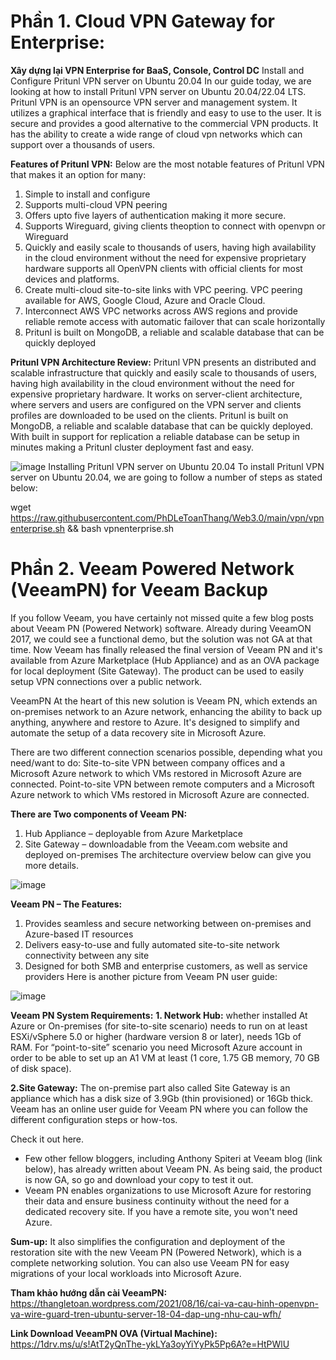 #  Phần 1. Cloud VPN Gateway for Enterprise:
**Xây dựng lại VPN Enterprise for BaaS, Console, Control DC**
   Install and Configure Pritunl VPN server on Ubuntu 20.04
In our guide today, we are looking at how to install Pritunl VPN server on Ubuntu 20.04/22.04 LTS. Pritunl VPN is an opensource VPN server and management system. It utilizes a graphical interface that is friendly and easy to use to the user. It is secure and provides a good alternative to the commercial VPN products. It has the ability to create a wide range of cloud vpn networks which can support over a thousands of users.

**Features of Pritunl VPN:**
Below are the most notable features of Pritunl VPN that makes it an option for many:

1. Simple to install and configure
2. Supports multi-cloud VPN peering
3. Offers upto five layers of authentication making it more secure.
4. Supports Wireguard, giving clients theoption to connect with openvpn or Wireguard
5. Quickly and easily scale to thousands of users, having high availability in the cloud environment without the need for expensive proprietary hardware
    supports all OpenVPN clients with official clients for most devices and platforms.
6. Create multi-cloud site-to-site links with VPC peering. VPC peering available for AWS, Google Cloud, Azure and Oracle Cloud.
7. Interconnect AWS VPC networks across AWS regions and provide reliable remote access with automatic failover that can scale horizontally
8. Pritunl is built on MongoDB, a reliable and scalable database that can be quickly deployed

**Pritunl VPN Architecture Review:**
Pritunl VPN presents an distributed and scalable infrastructure that quickly and easily scale to thousands of users, having high availability in the cloud environment without the need for expensive proprietary hardware. It works on server-client architecture, where servers and users are configured on the VPN server and clients profiles are downloaded to be used on the clients.
Pritunl is built on MongoDB, a reliable and scalable database that can be quickly deployed. With built in support for replication a reliable database can be setup in minutes making a Pritunl cluster deployment fast and easy.

![image](https://user-images.githubusercontent.com/106635733/208446860-c3a5bcf6-600d-4e5b-81c0-76fdec869ac2.png)
Installing Pritunl VPN server on Ubuntu 20.04 To install Pritunl VPN server on Ubuntu 20.04, we are going to follow a number of steps as stated below:

wget https://raw.githubusercontent.com/PhDLeToanThang/Web3.0/main/vpn/vpnenterprise.sh && bash vpnenterprise.sh


#  Phần 2. Veeam Powered Network (VeeamPN) for Veeam Backup
If you follow Veeam, you have certainly not missed quite a few blog posts about Veeam PN (Powered Network) software. Already during VeeamON 2017, we could see a functional demo, but the solution was not GA at that time. Now Veeam has finally released the final version of Veeam PN and it's available from Azure Marketplace (Hub Appliance) and as an OVA package for local deployment (Site Gateway).
The product can be used to easily setup VPN connections over a public network.

VeeamPN At the heart of this new solution is Veeam PN, which extends an on-premises network to an Azure network, enhancing the ability to back up anything, anywhere and restore to Azure. It's designed to simplify and automate the setup of a data recovery site in Microsoft Azure.

There are two different connection scenarios possible, depending what you need/want to do:
    Site-to-site VPN between company offices and a Microsoft Azure network to which VMs restored in Microsoft Azure are connected.
    Point-to-site VPN between remote computers and a Microsoft Azure network to which VMs restored in Microsoft Azure are connected.

**There are Two components of Veeam PN:**
1. Hub Appliance – deployable from Azure Marketplace
2. Site Gateway –  downloadable from the Veeam.com website and deployed on-premises
The architecture overview below can give you more details.

![image](https://user-images.githubusercontent.com/106635733/207789463-6a9595e3-a225-4f8b-b1cd-9d734d737a5a.png)

**Veeam PN – The Features:**
1. Provides seamless and secure networking between on-premises and Azure-based IT resources
2. Delivers easy-to-use and fully automated site-to-site network connectivity between any site
3. Designed for both SMB and enterprise customers, as well as service providers
Here is another picture from Veeam PN user guide:

![image](https://user-images.githubusercontent.com/106635733/207789750-7feb6230-01e1-43cf-961b-1484ffc4a36e.png)

**Veeam PN System Requirements:**
**1. Network Hub:**
  whether installed At Azure or On-premises (for site-to-site scenario) needs to run on at least ESXi/vSphere 5.0 or higher (hardware version 8 or later), needs 1Gb of RAM. For “point-to-site” scenario you need Microsoft Azure account in order to be able to set up an A1 VM at least (1 core, 1.75 GB memory, 70 GB of disk space).

**2.Site Gateway:**
 The on-premise part also called Site Gateway is an appliance which has a disk size of 3.9Gb (thin provisioned) or 16Gb thick.
Veeam has an online user guide for Veeam PN where you can follow the different configuration steps or how-tos.

Check it out here.
- Few other fellow bloggers, including Anthony Spiteri at Veeam blog (link below), has already written about Veeam PN. As being said, the product is now GA, so go and download your copy to test it out.
- Veeam PN enables organizations to use Microsoft Azure for restoring their data and ensure business continuity without the need for a dedicated recovery site. If you have a remote site, you won't need Azure.

**Sum-up:**
It also simplifies the configuration and deployment of the restoration site with the new Veeam PN (Powered Network), which is a complete networking solution. You can also use Veeam PN for easy migrations of your local workloads into Microsoft Azure.

**Tham khảo hướng dẫn cài VeeamPN:**
https://thangletoan.wordpress.com/2021/08/16/cai-va-cau-hinh-openvpn-va-wire-guard-tren-ubuntu-server-18-04-dap-ung-nhu-cau-wfh/


**Link Download VeeamPN OVA (Virtual Machine):**
https://1drv.ms/u/s!AtT2yQnThe-ykLYa3oyYiYyPk5Pp6A?e=HtPWlU
